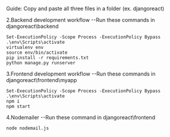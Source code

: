 Guide:
Copy and paste all three files in a folder (ex. djangoreact)

    
2.Backend development workflow
--Run these commands in djangoreact\backend

    Set-ExecutionPolicy -Scope Process -ExecutionPolicy Bypass
    .\env\Scripts\activate
    virtualenv env
    source env/bin/activate
    pip install -r requirements.txt
    python manage.py runserver
3.Frontend development workflow
--Run these commands in djangoreact\frontend\myapp

    Set-ExecutionPolicy -Scope Process -ExecutionPolicy Bypass
    .\env\Scripts\activate
    npm i
    npm start

4.Nodemailer
--Run these command in djangoreact\frontend

    node nodemail.js
